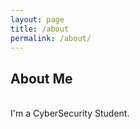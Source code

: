 ```yaml
---
layout: page
title: /about
permalink: /about/
---
```


## About Me
<br>
I'm a CyberSecurity Student.
